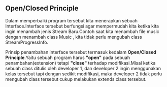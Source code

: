 <h2>Open/Closed Principle</h2>

Dalam memperbaiki program tersebut kita menerapkan sebuah Interface.Interface tersebut berfungsi agar mempermudah kita ketika kita ingin menambah jenis Stream Baru.Contoh saat kita menambah file music dengan menambah class Music , kita tidak perlu mengubah class StreamProgressInfo.

Prinsip penambahan interface tersebut termasuk kedalam <b>Open/Closed Principle</b>.Yaitu sebuah program harus <b>"open"</b> pada sebuah penambahan(extension) tetapi <b>"close"</b> terhadap modifikasi.Misal ketika sebuah class ditulis oleh developer 1, dan developer 2 ingin menggunakan kelas tersebut tapi dengan sedikit modifikasi, maka developer 2 tidak perlu mengubah class tersebut cukup melakukan extends class tersebut.
